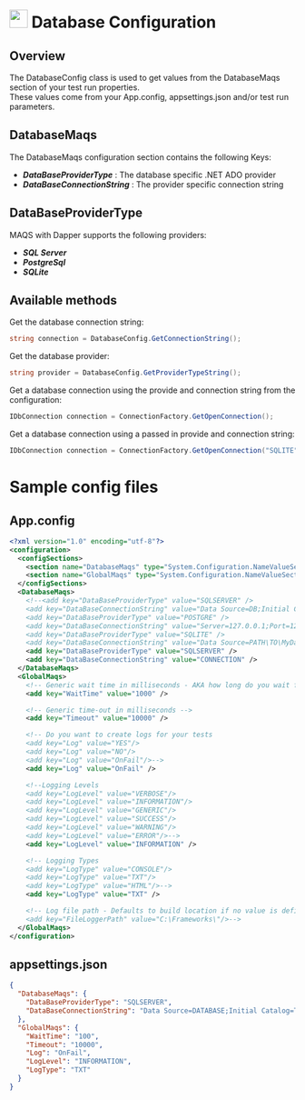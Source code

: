 # <img src="resources/maqslogo.ico" height="32" width="32"> Database Configuration

## Overview
The DatabaseConfig class is used to get values from the DatabaseMaqs section of your test run properties.
<br>These values come from your App.config, appsettings.json and/or test run parameters.

## DatabaseMaqs
The DatabaseMaqs configuration section contains the following Keys:

* ***DataBaseProviderType*** : The database specific .NET ADO provider
* ***DataBaseConnectionString*** : The provider specific connection string

## DataBaseProviderType

MAQS with Dapper supports the following providers:

* ***SQL Server***
* ***PostgreSql***
* ***SQLite***

## Available methods
Get the database connection string:
```csharp
string connection = DatabaseConfig.GetConnectionString();
```

Get the database provider:
```csharp
string provider = DatabaseConfig.GetProviderTypeString();
```

Get a database connection using the provide and connection string from the configuration:
```csharp
IDbConnection connection = ConnectionFactory.GetOpenConnection();
```

Get a database connection using a passed in provide and connection string:
```csharp
IDbConnection connection = ConnectionFactory.GetOpenConnection("SQLITE", $"Data Source={GetDByPath()}");
```

# Sample config files
## App.config
```xml
<?xml version="1.0" encoding="utf-8"?>
<configuration>
  <configSections>
    <section name="DatabaseMaqs" type="System.Configuration.NameValueSectionHandler" />
    <section name="GlobalMaqs" type="System.Configuration.NameValueSectionHandler" />
  </configSections>
  <DatabaseMaqs>
    <!--<add key="DataBaseProviderType" value="SQLSERVER" />
    <add key="DataBaseConnectionString" value="Data Source=DB;Initial Catalog=MagenicAutomation;Persist Security Info=True;User ID=ID;Password=PW;Connection Timeout=30" />   
    <add key="DataBaseProviderType" value="POSTGRE" />
    <add key="DataBaseConnectionString" value="Server=127.0.0.1;Port=1234;Database=maqs;User Id=UserID;Password=PW;" />    
    <add key="DataBaseProviderType" value="SQLITE" />
    <add key="DataBaseConnectionString" value="Data Source=PATH\TO\MyDatabase.sqlite;" />-->
    <add key="DataBaseProviderType" value="SQLSERVER" />
    <add key="DataBaseConnectionString" value="CONNECTION" />
  </DatabaseMaqs>
  <GlobalMaqs>
    <!-- Generic wait time in milliseconds - AKA how long do you wait for rechecking something -->
    <add key="WaitTime" value="1000" />

    <!-- Generic time-out in milliseconds -->
    <add key="Timeout" value="10000" />

    <!-- Do you want to create logs for your tests
    <add key="Log" value="YES"/>
    <add key="Log" value="NO"/>
    <add key="Log" value="OnFail"/>-->
    <add key="Log" value="OnFail" />

    <!--Logging Levels
    <add key="LogLevel" value="VERBOSE"/>
    <add key="LogLevel" value="INFORMATION"/>
    <add key="LogLevel" value="GENERIC"/>
    <add key="LogLevel" value="SUCCESS"/>
    <add key="LogLevel" value="WARNING"/>
    <add key="LogLevel" value="ERROR"/>-->
    <add key="LogLevel" value="INFORMATION" />

    <!-- Logging Types
    <add key="LogType" value="CONSOLE"/>
    <add key="LogType" value="TXT"/>
    <add key="LogType" value="HTML"/>-->
    <add key="LogType" value="TXT" />

    <!-- Log file path - Defaults to build location if no value is defined
    <add key="FileLoggerPath" value="C:\Frameworks\"/>-->
  </GlobalMaqs>
</configuration>
```
## appsettings.json
```json
{
  "DatabaseMaqs": {
    "DataBaseProviderType": "SQLSERVER",
    "DataBaseConnectionString": "Data Source=DATABASE;Initial Catalog=TEST_DB;Persist Security Info=True;User ID=USER_ID;Password=USER_PASSWORD;Connection Timeout=30"
  },
  "GlobalMaqs": {
    "WaitTime": "100",
    "Timeout": "10000",
    "Log": "OnFail",
    "LogLevel": "INFORMATION",
    "LogType": "TXT"
  }
}
```